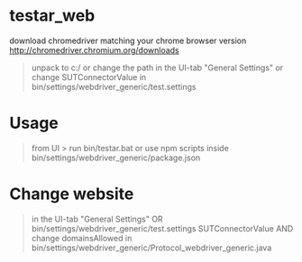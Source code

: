 # testar_web

download chromedriver matching your chrome browser version
http://chromedriver.chromium.org/downloads
> unpack to c:/ 
> or change the path in the UI-tab "General Settings"
> or change SUTConnectorValue in bin/settings/webdriver_generic/test.settings

# Usage
> from UI > run bin/testar.bat
> or use npm scripts inside bin/settings/webdriver_generic/package.json

# Change website
> in the UI-tab "General Settings" OR bin/settings/webdriver_generic/test.settings SUTConnectorValue
> AND change domainsAllowed in bin/settings/webdriver_generic/Protocol_webdriver_generic.java

